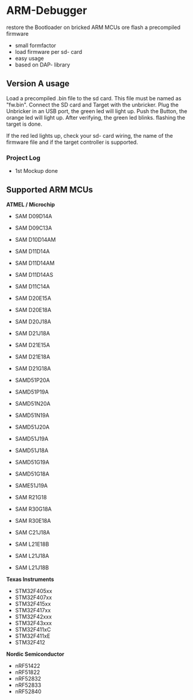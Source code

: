 # ARM-Debugger
restore the Bootloader on bricked ARM MCUs ore flash a precompiled firmware

* small formfactor
* load firmware per sd- card
* easy usage
* based on DAP- library

## Version A usage
Load a precompiled .bin file to the sd card. This file must be named as "fw.bin".
Connect the SD card and Target with the unbricker. Plug the Unbricker in an USB port, the green led will light up.
Push the Button, the orange led will light up.
After verifying, the green led blinks. flashing the target is done.

If the red led lights up, check your sd- card wiring, the name of the firmware file and if the target controller is supported.

### Project Log
* 1st Mockup done

## Supported ARM MCUs
**ATMEL / Microchip**
* SAM D09D14A
* SAM D09C13A
* SAM D10D14AM
* SAM D11D14A
* SAM D11D14AM
* SAM D11D14AS
* SAM D11C14A
* SAM D20E15A
* SAM D20E18A
* SAM D20J18A
* SAM D21J18A
* SAM D21E15A
* SAM D21E18A
* SAM D21G18A
* SAMD51P20A
* SAMD51P19A
* SAMD51N20A
* SAMD51N19A
* SAMD51J20A
* SAMD51J19A
* SAMD51J18A
* SAMD51G19A
* SAMD51G18A
* SAME51J19A

* SAM R21G18
* SAM R30G18A
* SAM R30E18A

* SAM C21J18A

* SAM L21E18B
* SAM L21J18A
* SAM L21J18B

**Texas Instruments**
* STM32F405xx
* STM32F407xx
* STM32F415xx
* STM32F417xx
* STM32F42xxx
* STM32F43xxx
* STM32F411xC
* STM32F411xE
* STM32F412

**Nordic Semiconductor**
* nRF51422
* nRF51822
* nRF52832  
* nRF52833
* nRF52840
